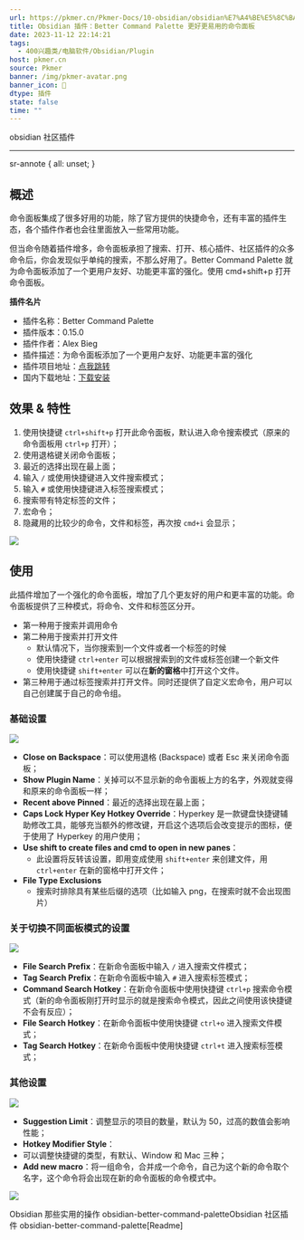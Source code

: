 ```yaml
---
url: https://pkmer.cn/Pkmer-Docs/10-obsidian/obsidian%E7%A4%BE%E5%8C%BA%E6%8F%92%E4%BB%B6/obsidian-better-command-palette/
title: Obsidian 插件：Better Command Palette 更好更易用的命令面板
date: 2023-11-12 22:14:21
tags:
  - 400兴趣类/电脑软件/Obsidian/Plugin
host: pkmer.cn
source: Pkmer
banner: /img/pkmer-avatar.png
banner_icon: 🔖
dtype: 插件
state: false
time: ""
---
```

<div class="menu-toggle"> <SidebarToggle client:idle ></SidebarToggle> </div>

obsidian 社区插件

* * *

sr-annote { all: unset; }

## 概述

命令面板集成了很多好用的功能，除了官方提供的快捷命令，还有丰富的插件生态，各个插件作者也会往里面放入一些常用功能。

但当命令随着插件增多，命令面板承担了搜索、打开、核心插件、社区插件的众多命令后，你会发现似乎单纯的搜索，不那么好用了。Better Command Palette 就为命令面板添加了一个更用户友好、功能更丰富的强化。使用 cmd+shift+p 打开命令面板。

**插件名片**

*   插件名称：Better Command Palette
*   插件版本：0.15.0
*   插件作者：Alex Bieg
*   插件描述：为命令面板添加了一个更用户友好、功能更丰富的强化
*   插件项目地址：[点我跳转](https://github.com/AlexBieg/obsidian-better-command-palette)
*   国内下载地址：[下载安装](https://pkmer.cn/products/plugin/pluginMarket/?obsidian-better-command-palette)

## 效果 & 特性

1.  使用快捷键 `ctrl+shift+p` 打开此命令面板，默认进入命令搜索模式（原来的命令面板用 `ctrl+p` 打开）；
2.  使用退格键关闭命令面板；
3.  最近的选择出现在最上面；
4.  输入 `/` 或使用快捷键进入文件搜索模式；
5.  输入 `#` 或使用快捷键进入标签搜索模式；
6.  搜索带有特定标签的文件；
7.  宏命令；
8.  隐藏用的比较少的命令，文件和标签，再次按 `cmd+i` 会显示；

![](https://cdn.pkmer.cn/images/image-20230709172449615.png!pkmer)

## 使用

此插件增加了一个强化的命令面板，增加了几个更友好的用户和更丰富的功能。命令面板提供了三种模式，将命令、文件和标签区分开。

*   第一种用于搜索并调用命令
*   第二种用于搜索并打开文件
    *   默认情况下，当你搜索到一个文件或者一个标签的时候
    *   使用快捷键 `ctrl+enter` 可以根据搜索到的文件或标签创建一个新文件
    *   使用快捷键 `shift+enter` 可以在**新的窗格**中打开这个文件。
*   第三种用于通过标签搜索并打开文件。同时还提供了自定义宏命令，用户可以自己创建属于自己的命令组。

### 基础设置

![](https://cdn.pkmer.cn/images/image-20230709180912246.png!pkmer)

*   **Close on Backspace**：可以使用退格 (Backspace) 或者 Esc 来关闭命令面板；
*   **Show Plugin Name**：关掉可以不显示新的命令面板上方的名字，外观就变得和原来的命令面板一样；
*   **Recent above Pinned**：最近的选择出现在最上面；
*   **Caps Lock Hyper Key Hotkey Override**：Hyperkey 是一款键盘快捷键辅助修改工具，能够充当额外的修改键，开启这个选项后会改变提示的图标，便于使用了 Hyperkey 的用户使用；
*   **Use shift to create files and cmd to open in new panes**：
    *   此设置将反转该设置，即用变成使用 `shift+enter` 来创建文件，用 `ctrl+enter` 在新的窗格中打开文件；
*   **File Type Exclusions**
    *   搜索时排除具有某些后缀的选项（比如输入 png，在搜索时就不会出现图片）

### 关于切换不同面板模式的设置

![](https://cdn.pkmer.cn/images/image-20230709180936528.png!pkmer)

*   **File Search Prefix**：在新命令面板中输入 `/` 进入搜索文件模式；
*   **Tag Search Prefix**：在新命令面板中输入 `#` 进入搜索标签模式；
*   **Command Search Hotkey**：在新命令面板中使用快捷键 `ctrl+p` 搜索命令模式（新的命令面板刚打开时显示的就是搜索命令模式，因此之间使用该快捷键不会有反应）；
*   **File Search Hotkey**：在新命令面板中使用快捷键 `ctrl+o` 进入搜索文件模式；
*   **Tag Search Hotkey**：在新命令面板中使用快捷键 `ctrl+t` 进入搜索标签模式；

### 其他设置

![](https://cdn.pkmer.cn/images/image-20230709200759959.png!pkmer)

*   **Suggestion Limit**：调整显示的项目的数量，默认为 50，过高的数值会影响性能；
*   **Hotkey Modifier Style**：
*   可以调整快捷键的类型，有默认、Window 和 Mac 三种；
*   **Add new macro**：将一组命令，合并成一个命令，自己为这个新的命令取个名字，这个命令将会出现在新的命令面板的命令模式中。

![](https://cdn.pkmer.cn/images/image-20230709202957529.png!pkmer)

Obsidian 那些实用的操作 obsidian-better-command-paletteObsidian 社区插件 obsidian-better-command-palette[Readme]